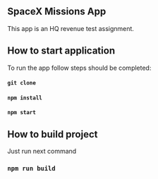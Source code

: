 ## SpaceX Missions App

This app is an HQ revenue test assignment.<br />

## How to start application
To run the app follow steps should be completed:

#### `git clone`
#### `npm install`
#### `npm start`

## How to build project
Just run next command

### `npm run build`
